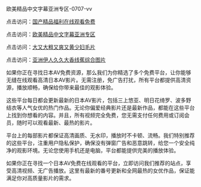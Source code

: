 
欧美精品中文字幕亚洲专区-0707-vv


点击访问：<a href="https://gsd-agv.pages.dev/">国产精品福利在线观看免费</a>

点击访问：<a href="https://tfda.pages.dev/">欧美精品中文字幕亚洲专区</a>

点击访问：<a href="https://cfad.pages.dev/">大又大粗又爽又黄少妇毛片</a>

点击访问：<a href="https://gfd-5xg.pages.dev/">亚洲伊人久久大香线蕉综合图片</a>

如果你正在寻找日本AV免费资源，那么我们为你精选了多个免费平台，让你能够无缝在线观看高清日本AV影片。无需注册，免广告打扰，所有平台都提供高清资源，播放顺畅，确保给你带来最佳的观影体验。

这些平台每日都会更新最新的日本AV影片，包括三上悠亚、明日花绮罗、波多野结衣等人气女优的热门作品。无论你偏爱经典影片还是最新作品，都能在这些平台上找到你想看的内容。并且，所有视频完全免费，您无需支付任何费用或订阅会员，随时可以观看最新、最热的影片。

平台上的每部影片都保证高清画质、无水印，播放时不卡顿、流畅。我们特别推荐的这些平台，注重用户隐私保护，确保没有弹窗广告和恶意跳转，给您一个安全纯净的观影环境。无论您使用手机还是电脑，平台都能提供完美的播放体验。

如果你正在寻找一个日本AV免费在线观看的平台，立即访问我们推荐的站点，享受高清视频、无广告播放。这里有最新的番号更新和全网最热的女优作品，保证能满足你对高质量影片的需求。
<span style="display:none;">[Canonical link](）</span>
